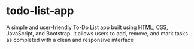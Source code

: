 # todo-list-app
A simple and user-friendly To-Do List app built using HTML, CSS, JavaScript, and Bootstrap. It allows users to add, remove, and mark tasks as completed with a clean and responsive interface
